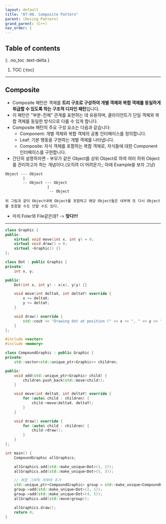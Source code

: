 ```yaml
---
layout: default
title: "07-00. Composite Pattern"
parent: (Desing Pattern)
grand_parent: (C++)
nav_order: 1
---
```


## Table of contents
{: .no_toc .text-delta }

1. TOC
{:toc}

---

## Composite

* Composite 패턴은 객체를 **트리 구조로 구성하여 개별 객체와 복합 객체를 동일하게 취급할 수 있도록 하는 구조적 디자인 패턴**입니다. 
* 이 패턴은 "부분-전체" 관계를 표현하는 데 유용하며, 클라이언트가 단일 객체와 복합 객체를 동일한 방식으로 다룰 수 있게 합니다.
* Composite 패턴의 주요 구성 요소는 다음과 같습니다:
    * Component: 개별 객체와 복합 객체의 공통 인터페이스를 정의합니다.
    * Leaf: 기본 행동을 구현하는 개별 객체를 나타냅니다.
    * Composite: 자식 객체를 포함하는 복합 객체로, 자식들에 대한 Component 인터페이스를 구현합니다.
* 간단히 설명하자면 - 부모가 같은 Object를 상위 Object로 하여 여러 하위 Object를 관리하고자 하는 개념이다.(오히려 더 어려운가;; 아래 Example을 보자 그냥)

```
Object --- Object
        |
        -- Object --- Object
                   |
                    -- Object

위 그림과 같이 Object내에 Object를 포함하고 해당 Object들은 내부에 또 다시 Object를 포함할 수도 안할 수도 있다.
```

* 마치 Foler와 File같은데? -> **맞다!!!**

---

```cpp
class Graphic {
public:
    virtual void move(int x, int y) = 0;
    virtual void draw() = 0;
    virtual ~Graphic() {}
};

```

```cpp
class Dot : public Graphic {
private:
    int x, y;

public:
    Dot(int x, int y) : x(x), y(y) {}

    void move(int deltaX, int deltaY) override {
        x += deltaX;
        y += deltaY;
    }

    void draw() override {
        std::cout << "Drawing dot at position (" << x << ", " << y << ")." << std::endl;
    }
};

```

```cpp
#include <vector>
#include <memory>

class CompoundGraphic : public Graphic {
private:
    std::vector<std::unique_ptr<Graphic>> children;

public:
    void add(std::unique_ptr<Graphic> child) {
        children.push_back(std::move(child));
    }

    void move(int deltaX, int deltaY) override {
        for (auto& child : children) {
            child->move(deltaX, deltaY);
        }
    }

    void draw() override {
        for (auto& child : children) {
            child->draw();
        }
    }
};

```

```cpp
int main() {
    CompoundGraphic allGraphics;

    allGraphics.add(std::make_unique<Dot>(1, 2));
    allGraphics.add(std::make_unique<Dot>(5, 3));

    // 복합 그래픽 객체에 추가
    std::unique_ptr<CompoundGraphic> group = std::make_unique<CompoundGraphic>();
    group->add(std::make_unique<Dot>(2, 1));
    group->add(std::make_unique<Dot>(4, 5));
    allGraphics.add(std::move(group));

    allGraphics.draw();
    return 0;
}

```
